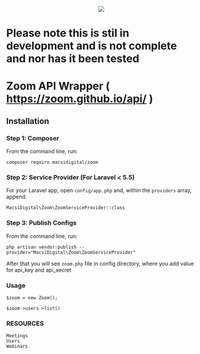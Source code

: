 <p align="center">
    <img src="https://laravel.com/assets/img/components/logo-laravel.svg">
</p>

# Please note this is stil in development and is not complete and nor has it been tested

# Zoom API Wrapper ( https://zoom.github.io/api/ ) 

## Installation

### Step 1: Composer

From the command line, run:

```
composer require macsidigital/zoom
```

### Step 2: Service Provider (For Laravel < 5.5)

For your Laravel app, open `config/app.php` and, within the `providers` array, append:

```
MacsiDigital\Zoom\ZoomServiceProvider::class
```

### Step 3: Publish Configs

From the command line, run:

```
php artisan vendor:publish --provider="MacsiDigital\Zoom\ZoomServiceProvider"
```

After that you will see `zoom.php` file in config directory, where you add value for api_key and api_secret

### Usage

```
$zoom = new Zoom();

$zoom->users->list()
```

### RESOURCES
```
Meetings
Users
Webinars
```
